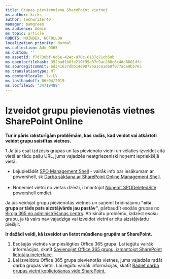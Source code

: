```yaml
---
title: Grupas pievienošana SharePoint vietnei
ms.author: kirks
author: Techwriter40
manager: pamgreen
ms.audience: Admin
ms.topic: article
ROBOTS: NOINDEX, NOFOLLOW
localization_priority: Normal
ms.collection: Adm_O365
ms.custom: ''
ms.assetid: f7d730bf-0d6e-424c-970c-6137c71cb50b
ms.openlocfilehash: 352bad1b8fe219f95a37c9ac268c6c4dd8801dfc
ms.sourcegitcommit: 6d341637dbb14e90726a1ce1d68f077ace9bb765
ms.translationtype: MT
ms.contentlocale: lv-LV
ms.lasthandoff: 06/04/2019
ms.locfileid: "34719488"
---
```

# <a name="create-group-connected-site-in-sharepoint-online"></a>Izveidot grupu pievienotās vietnes SharePoint Online

<p><strong>Tur ir pāris raksturīgām problēmām, kas radās, kad veidot vai atkārtoti veidot grupu saistītas vietnes.&nbsp;</strong></p>  <p>1.Ja jūs esat izdzēsis grupas un tās pievienoto vietni un vēlaties izveidot citā vietā ar tādu pašu URL, jums vajadzēs neatgriezeniski noņemt iepriekšējā vietā.</p>  <ul>  <li>Lejupielādēt <a title="SPO pārvaldības čaulu" href="https://support.office.com/en-ie/article/introduction-to-the-sharepoint-online-management-shell-c16941c3-19b4-4710-8056-34c034493429">SPO Management Shell</a> - vairāk info par iesākumam ar powershell, sk <a title="iesākumam ar SharePoint Online Management Shell" href="https://docs.microsoft.com/en-us/powershell/module/sharepoint-online/remove-sposite?view=sharepoint-ps">Darba sākšana ar SharePoint Online Management Shell</a>. <br /><br /></li>  <li>Noņemiet vietni no vietas dzēsti, izmantojot <a title="noņemt SPODeletedSite" href="https://docs.microsoft.com/en-us/powershell/module/sharepoint-online/remove-sposite?view=sharepoint-ps">Noņemt SPODeletedSite</a> powershell cmdlet.</li>  </ul>  <p>Ja jūs veidojat grupu pievienotās vietnes un saņemt brīdinājumu <strong>"cita grupa ar tāds pats aizstājvārds jau pastāv"</strong>, pārbaudīt esošās grupas no <a title="Office 365 no Admin Center" href="https://admin.microsoft.com/Adminportal/Home?source=applauncher#/groups">Biroja 365 no administrēšanas centrs</a>. Atrisinātu problēmu, izdzēst esošu grupu, ja tā vairs nav vajadzīga vai izveidot vietni ar citu aizstājvārdu piešķir.&nbsp;</p>  <p><strong>Ir dažādi veidi, kā izveidot un lietot mūsdienu grupām ar SharePoint.&nbsp;</strong></p>  <ol>  <li>Esošajās vietnēs var pieslēgties Office 365 grupa. Lai iegūtu vairāk informācijas, skatīt <a title="Savienojiet Office 365 grupu, izmantojot SharePoint lietotāja ineterface" href="https://docs.microsoft.com/en-us/sharepoint/dev/transform/modernize-connect-to-office365-group#connect-an-office-365-group-using-the-sharepoint-user-interface">Savienojiet Office 365 grupu, izmantojot SharePoint lietotāja ineterface</a>.</li>  <li>Lai izveidotu Office 365 grupa pievienotās vietnes, jums vajadzēs radāt darba grupas vietni. Lai iegūtu vairāk informācijas, skatīt <a title="radiet darba grupas vietni koplietošanas vides SharePoint" href="https://support.office.com/en-us/article/create-a-team-site-in-sharepoint-ef10c1e7-15f3-42a3-98aa-b5972711777d">Radiet darba grupas vietni koplietošanas vidē SharePoint.</a></li>  </ol>

